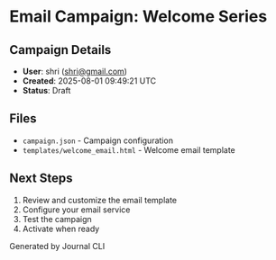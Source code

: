 # Email Campaign: Welcome Series

## Campaign Details
- **User**: shri (shri@gmail.com)
- **Created**: 2025-08-01 09:49:21 UTC
- **Status**: Draft

## Files
- `campaign.json` - Campaign configuration
- `templates/welcome_email.html` - Welcome email template

## Next Steps
1. Review and customize the email template
2. Configure your email service
3. Test the campaign
4. Activate when ready

Generated by Journal CLI

